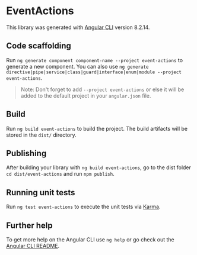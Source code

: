 # EventActions

This library was generated with [Angular CLI](https://github.com/angular/angular-cli) version 8.2.14.

## Code scaffolding

Run `ng generate component component-name --project event-actions` to generate a new component. You can also use `ng generate directive|pipe|service|class|guard|interface|enum|module --project event-actions`.
> Note: Don't forget to add `--project event-actions` or else it will be added to the default project in your `angular.json` file. 

## Build

Run `ng build event-actions` to build the project. The build artifacts will be stored in the `dist/` directory.

## Publishing

After building your library with `ng build event-actions`, go to the dist folder `cd dist/event-actions` and run `npm publish`.

## Running unit tests

Run `ng test event-actions` to execute the unit tests via [Karma](https://karma-runner.github.io).

## Further help

To get more help on the Angular CLI use `ng help` or go check out the [Angular CLI README](https://github.com/angular/angular-cli/blob/master/README.md).
